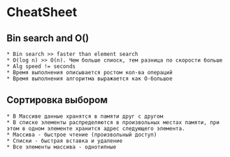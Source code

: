 # CheatSheet 


## Bin search and O()

    * Bin search >> faster than element search
    * O(log n) >> O(n). Чем больше спиоск, тем разница по скорости больше
    * Alg speed != seconds
    * Время выполнения описывается ростом кол-ва операций
    * Время выполнения алгоритма выражается как О-большое

## Сортировка выбором

    * В Массиве данные хранятся в памяти друг с другом
    * В списке элементы распределяются в произвольных местах памяти, при этом в одном элементе хранится адрес следующего элемента.
    * Массива - быстрое чтение (произвольный доступ)
    * Списки - быстрая вставка и удаление
    * Все элементы массива - однотипные
